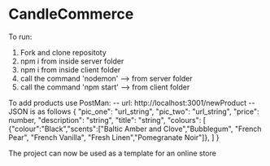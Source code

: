 # CandleCommerce

To run:

1. Fork and clone repositoty
2. npm i from inside server folder
3. npm i from inside client folder
4. call the command 'nodemon' --> from server folder
5. call the command 'npm start' --> from client folder

To add products use PostMan: --
url: http://localhost:3001/newProduct --
JSON is as follows 
{
  "pic_one": "url_string",
  "pic_two": "url_string", 
  "price": number,
  "description": "string",
  "title": "string",
  "colours": [
{"colour":"Black","scents":["Baltic Amber and Clove","Bubblegum", "French Pear", "French Vanilla", "Fresh Linen","Pomegranate Noir"]},
]
}

The project can now be used as a template for an online store
